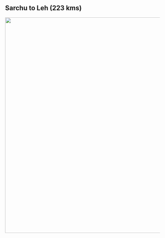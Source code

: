 ## **Sarchu to Leh** (223 kms)
	
<p align="center"><img src="https://github.com/inbravo/travel/raw/master/june-2019/images/manali-to-leh.jpg" width="700"></p>

